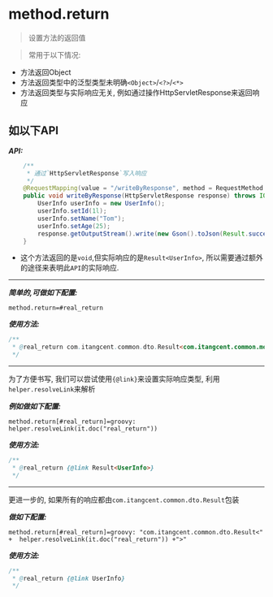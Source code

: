 # method.return

> 设置方法的返回值

> 常用于以下情况:
- 方法返回Object
- 方法返回类型中的泛型类型未明确`<Object>`/`<?>`/`<*>`
- 方法返回类型与实际响应无关, 例如通过操作HttpServletResponse来返回响应

## 如以下API

***API:***

```java
    /**
     * 通过`HttpServletResponse`写入响应
     */
    @RequestMapping(value = "/writeByResponse", method = RequestMethod.GET)
    public void writeByResponse(HttpServletResponse response) throws IOException {
        UserInfo userInfo = new UserInfo();
        userInfo.setId(1l);
        userInfo.setName("Tom");
        userInfo.setAge(25);
        response.getOutputStream().write(new Gson().toJson(Result.success(userInfo)).getBytes(Charsets.UTF_8));
    }
```

- 这个方法返回的是`void`,但实际响应的是`Result<UserInfo>`, 所以需要通过额外的途径来表明此`API`的实际响应.


---

***简单的,可做如下配置:***

```properties
method.return=#real_return
```

***使用方法:***

```java
/**
 * @real_return com.itangcent.common.dto.Result<com.itangcent.common.model.UserInfo>
 */
```

---


为了方便书写, 我们可以尝试使用`{@link}`来设置实际响应类型, 利用`helper.resolveLink`来解析

***例如做如下配置:***

```properties
method.return[#real_return]=groovy: helper.resolveLink(it.doc("real_return"))
```

***使用方法:***

```java
/**
 * @real_return {@link Result<UserInfo>}
 */
```


---


更进一步的, 如果所有的响应都由`com.itangcent.common.dto.Result`包装

***做如下配置:***

```properties
method.return[#real_return]=groovy: "com.itangcent.common.dto.Result<" +  helper.resolveLink(it.doc("real_return")) +">"
```

***使用方法:***

```java
/**
 * @real_return {@link UserInfo}
 */
```